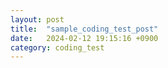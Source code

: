 ```yaml
---
layout: post
title:  "sample_coding_test_post"
date:   2024-02-12 19:15:16 +0900
category: coding_test
---
```


